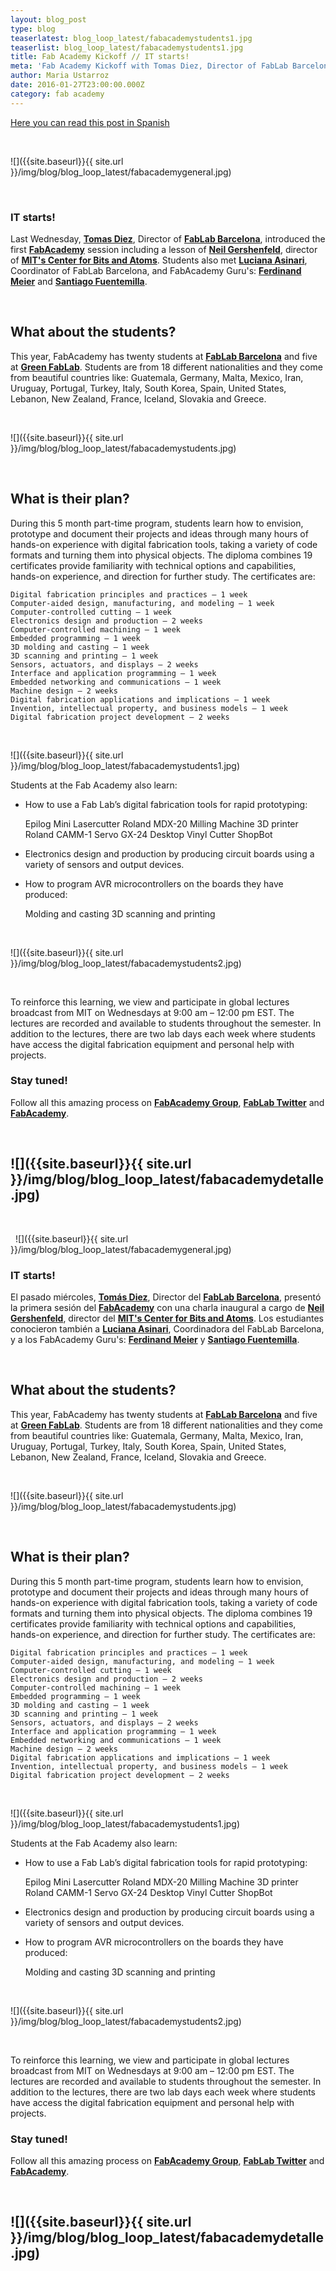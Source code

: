 ```yaml
---
layout: blog_post
type: blog
teaserlatest: blog_loop_latest/fabacademystudents1.jpg
teaserlist: blog_loop_latest/fabacademystudents1.jpg
title: Fab Academy Kickoff // IT starts!
meta: 'Fab Academy Kickoff with Tomas Diez, Director of FabLab Barcelona, introducing the first lesson of Neil Gershenfeld, director of MIT's Center for Bits and Atoms.'
author: Maria Ustarroz
date: 2016-01-27T23:00:00.000Z
category: fab academy
---
```

<a href="#spanish"> Here you can read this post in Spanish </a>

&nbsp;

![]({{site.baseurl}}{{ site.url }}/img/blog/blog_loop_latest/fabacademygeneral.jpg)

&nbsp;

### IT starts!

Last Wednesday, **[Tomas Diez](http://iaac.net/iaac/people/tomas-diez/)**, Director of **[FabLab Barcelona](http://fablabbcn.org)**, introduced the first **[FabAcademy](http://fabacademy.org/)** session including a lesson of **[Neil Gershenfeld](http://ng.cba.mit.edu/)**, director of **[MIT's Center for Bits and Atoms](http://cba.mit.edu/)**. Students also met **[Luciana Asinari](http://iaac.net/iaac/people/luciana-asinari/)**, Coordinator of FabLab Barcelona, and FabAcademy Guru's: **[Ferdinand Meier](http://iaac.net/iaac/people/ferdinand-meier/)** and **[Santiago Fuentemilla](http://iaac.net/iaac/people/santi-fuentemilla/)**.


&nbsp;

## What about the students?

This year, FabAcademy has twenty students at **[FabLab Barcelona](http://fablabbcn.org/fab_academy.html)** and five at **[Green FabLab](http://greenfablab.org/)**. Students are from 18 different nationalities and they come from beautiful countries like:  Guatemala, Germany, Malta, Mexico, Iran, Uruguay, Portugal, Turkey, Italy, South Korea, Spain, United States, Lebanon, New Zealand, France, Iceland, Slovakia and Greece.

&nbsp;

![]({{site.baseurl}}{{ site.url }}/img/blog/blog_loop_latest/fabacademystudents.jpg)


&nbsp;

## What is their plan?

During this 5 month part-time program, students learn how to envision, prototype and document their projects and ideas through many hours of hands-on experience with digital fabrication tools, taking a variety of code formats and turning them into physical objects. 
The diploma combines 19 certificates provide familiarity with technical options and capabilities, hands-on experience, and direction for further study. The certificates are:

    Digital fabrication principles and practices – 1 week
    Computer-aided design, manufacturing, and modeling – 1 week
    Computer-controlled cutting – 1 week
    Electronics design and production – 2 weeks
    Computer-controlled machining – 1 week
    Embedded programming – 1 week
    3D molding and casting – 1 week
    3D scanning and printing – 1 week
    Sensors, actuators, and displays – 2 weeks
    Interface and application programming – 1 week
    Embedded networking and communications – 1 week
    Machine design – 2 weeks
    Digital fabrication applications and implications – 1 week
    Invention, intellectual property, and business models – 1 week
    Digital fabrication project development – 2 weeks

&nbsp;

![]({{site.baseurl}}{{ site.url }}/img/blog/blog_loop_latest/fabacademystudents1.jpg)
&nbsp;

Students at the Fab Academy also learn:

- How to use a Fab Lab’s digital fabrication tools for rapid prototyping:

    Epilog Mini Lasercutter
    Roland MDX-20 Milling Machine
    3D printer
    Roland CAMM-1 Servo GX-24 Desktop Vinyl Cutter
    ShopBot

- Electronics design and production by producing circuit boards using a variety of sensors and output devices.

- How to program AVR microcontrollers on the boards they have produced:

    Molding and casting
    3D scanning and printing

&nbsp;

![]({{site.baseurl}}{{ site.url }}/img/blog/blog_loop_latest/fabacademystudents2.jpg)

&nbsp;

To reinforce this learning, we view and participate in global lectures broadcast from MIT on Wednesdays at 9:00 am – 12:00 pm EST. The lectures are recorded and available to students throughout the semester. In addition to the lectures, there are two lab days each week where students have access the digital fabrication equipment and personal help with projects.

### Stay tuned!

Follow all this amazing process on **[FabAcademy Group](https://www.facebook.com/FabLab.BCN)**, **[FabLab Twitter](https://twitter.com/fablabbcn)** and **[FabAcademy](http://fabacademy.org/)**.

&nbsp;

![]({{site.baseurl}}{{ site.url }}/img/blog/blog_loop_latest/fabacademydetalle.jpg)
---

&nbsp;

&nbsp;
<a name="spanish">
![]({{site.baseurl}}{{ site.url }}/img/blog/blog_loop_latest/fabacademygeneral.jpg)
</a>
&nbsp;

### IT starts!

El pasado miércoles, **[Tomás Diez](http://iaac.net/iaac/people/tomas-diez/)**, Director del **[FabLab Barcelona](http://fablabbcn.org)**, presentó la primera sesión del **[FabAcademy](http://fabacademy.org/)** con una charla inaugural a cargo de **[Neil Gershenfeld](http://ng.cba.mit.edu/)**, director del **[MIT's Center for Bits and Atoms](http://cba.mit.edu/)**. Los estudiantes conocieron también a **[Luciana Asinari](http://iaac.net/iaac/people/luciana-asinari/)**, Coordinadora del FabLab Barcelona, y a los FabAcademy Guru's: **[Ferdinand Meier](http://iaac.net/iaac/people/ferdinand-meier/)** y **[Santiago Fuentemilla](http://iaac.net/iaac/people/santi-fuentemilla/)**.


&nbsp;

## What about the students?

This year, FabAcademy has twenty students at **[FabLab Barcelona](http://fablabbcn.org/fab_academy.html)** and five at **[Green FabLab](http://greenfablab.org/)**. Students are from 18 different nationalities and they come from beautiful countries like:  Guatemala, Germany, Malta, Mexico, Iran, Uruguay, Portugal, Turkey, Italy, South Korea, Spain, United States, Lebanon, New Zealand, France, Iceland, Slovakia and Greece.

&nbsp;

![]({{site.baseurl}}{{ site.url }}/img/blog/blog_loop_latest/fabacademystudents.jpg)


&nbsp;

## What is their plan?

During this 5 month part-time program, students learn how to envision, prototype and document their projects and ideas through many hours of hands-on experience with digital fabrication tools, taking a variety of code formats and turning them into physical objects. 
The diploma combines 19 certificates provide familiarity with technical options and capabilities, hands-on experience, and direction for further study. The certificates are:

    Digital fabrication principles and practices – 1 week
    Computer-aided design, manufacturing, and modeling – 1 week
    Computer-controlled cutting – 1 week
    Electronics design and production – 2 weeks
    Computer-controlled machining – 1 week
    Embedded programming – 1 week
    3D molding and casting – 1 week
    3D scanning and printing – 1 week
    Sensors, actuators, and displays – 2 weeks
    Interface and application programming – 1 week
    Embedded networking and communications – 1 week
    Machine design – 2 weeks
    Digital fabrication applications and implications – 1 week
    Invention, intellectual property, and business models – 1 week
    Digital fabrication project development – 2 weeks

&nbsp;

![]({{site.baseurl}}{{ site.url }}/img/blog/blog_loop_latest/fabacademystudents1.jpg)
&nbsp;

Students at the Fab Academy also learn:

- How to use a Fab Lab’s digital fabrication tools for rapid prototyping:

    Epilog Mini Lasercutter
    Roland MDX-20 Milling Machine
    3D printer
    Roland CAMM-1 Servo GX-24 Desktop Vinyl Cutter
    ShopBot

- Electronics design and production by producing circuit boards using a variety of sensors and output devices.

- How to program AVR microcontrollers on the boards they have produced:

    Molding and casting
    3D scanning and printing

&nbsp;

![]({{site.baseurl}}{{ site.url }}/img/blog/blog_loop_latest/fabacademystudents2.jpg)

&nbsp;

To reinforce this learning, we view and participate in global lectures broadcast from MIT on Wednesdays at 9:00 am – 12:00 pm EST. The lectures are recorded and available to students throughout the semester. In addition to the lectures, there are two lab days each week where students have access the digital fabrication equipment and personal help with projects.

### Stay tuned!

Follow all this amazing process on **[FabAcademy Group](https://www.facebook.com/FabLab.BCN)**, **[FabLab Twitter](https://twitter.com/fablabbcn)** and **[FabAcademy](http://fabacademy.org/)**.

&nbsp;

![]({{site.baseurl}}{{ site.url }}/img/blog/blog_loop_latest/fabacademydetalle.jpg)
---


